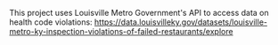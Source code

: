 This project uses Louisville Metro Government's API to access data on health code violations: https://data.louisvilleky.gov/datasets/louisville-metro-ky-inspection-violations-of-failed-restaurants/explore
